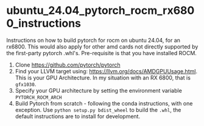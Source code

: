 # ubuntu_24.04_pytorch_rocm_rx6800_instructions
Instructions on how to build pytorch for rocm on ubuntu 24.04, for an rx6800. This would also apply for other amd cards not directly supported by the first-party pytorch .whl's. Pre-requisite is that you have installed ROCM.
1. Clone https://github.com/pytorch/pytorch
2. Find your LLVM target using: https://llvm.org/docs/AMDGPUUsage.html. This is your GPU Architecture. In my situation with an RX 6800, that is `gfx1030`.
3. Specify your GPU architecture by setting the environment variable `PYTORCH_ROCM_ARCH`
4. Build Pytorch from scratch - following the conda instructions, with one exception. Use `python setup.py bdist_wheel` to build the `.whl`, the default instructions are to install for development.
